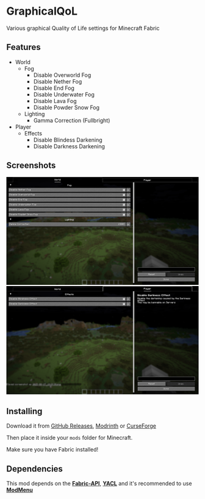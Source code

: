 # GraphicalQoL
Various graphical Quality of Life settings for Minecraft Fabric 

## Features
- World
  - Fog
    - Disable Overworld Fog
    - Disable Nether Fog
    - Disable End Fog
    - Disable Underwater Fog
    - Disable Lava Fog
    - Disable Powder Snow Fog
  - Lighting
    - Gamma Correction (Fullbright)
- Player
  - Effects
    - Disable Blindess Darkening
    - Disable Darkness Darkening

## Screenshots
![Menu 1](https://github.com/1TheCrazy/GraphicalQoL/blob/master/screenshots/settings_menu_1.png)
![Menu 2](https://github.com/1TheCrazy/GraphicalQoL/blob/master/screenshots/settings_menu_2.png)

## Installing
Download it from [GitHub Releases](https://github.com/1TheCrazy/GraphicalQoL/releases), [Modrinth](https://modrinth.com/mod/graphic-qol) or [CurseForge](https://curseforge.com/minecraft/mc-mods/graphic-qol)

Then place it inside your `mods` folder for Minecraft.

Make sure you have Fabric installed!

## Dependencies
This mod depends on the [**Fabric-API**](https://modrinth.com/mod/fabric-api), [**YACL**](https://modrinth.com/mod/yacl) and it's recommended to use [**ModMenu**](https://modrinth.com/mod/modmenu)
